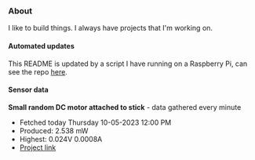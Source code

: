 ### About
I like to build things. I always have projects that I'm working on.

#### Automated updates
This README is updated by a script I have running on a Raspberry Pi, can see the repo [here](https://github.com/jdc-cunningham/raspi-git-repo-updater).

#### Sensor data


**Small random DC motor attached to stick** - data gathered every minute
- Fetched today Thursday 10-05-2023 12:00 PM
- Produced: 2.538 mW
- Highest: 0.024V 0.0008A
- [Project link](https://github.com/jdc-cunningham/turbine-raspi)
